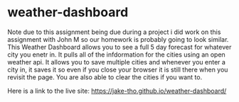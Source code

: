 # weather-dashboard
Note due to this assignment being due during a project i did work on this assignment with John M so our homework is probably going to look similar.
This Weather Dashboard allows you to see a full 5 day forecast for whatever city you enetr in.
It pulls all of the infdormation for the cities using an open weather api.
It allows you to save multiple cities and whenever you enter a city in, it saves it so even if you close your browser it is still there when you revisit the page.
You are also able to clear the cities if you want to. 

Here is a link to the live site:
https://jake-tho.github.io/weather-dashboard/
